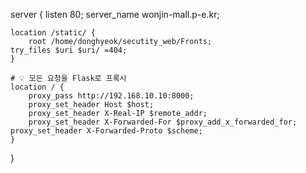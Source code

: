 server {
    listen 80;
    server_name wonjin-mall.p-e.kr;

    location /static/ {
        root /home/donghyeok/secutity_web/Fronts;
	try_files $uri $uri/ =404;
    }

    # 💡 모든 요청을 Flask로 프록시
    location / {
        proxy_pass http://192.168.10.10:8000;
        proxy_set_header Host $host;
        proxy_set_header X-Real-IP $remote_addr;
        proxy_set_header X-Forwarded-For $proxy_add_x_forwarded_for;
	proxy_set_header X-Forwarded-Proto $scheme;
    }
}
